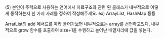 (5) 본인이 주력으로 사용하는 언어에서 자료구조와 관련 된 클래스가 내부적으로 어떻게 동작하는지 한 가지 사례를 정하여 작성해주세요. ex) ArrayList, HashMap 등등


ArratList의 add 메서드를 따라 들어가보면 내부적으로는 array를 선언하고있다.
내부적으로 grow 함수를 호출하여 size+1을 수행하고 늘어난 배열자리에 값을 넣는다.


